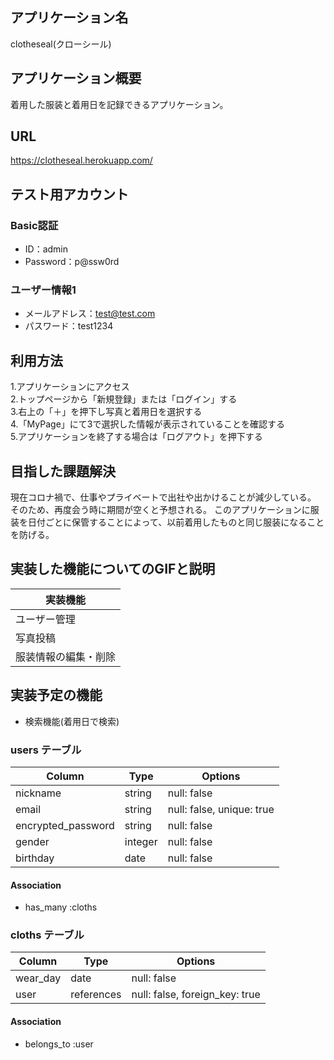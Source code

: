 ## アプリケーション名
clotheseal(クローシール)

## アプリケーション概要	
着用した服装と着用日を記録できるアプリケーション。

## URL	
https://clotheseal.herokuapp.com/

## テスト用アカウント	
### Basic認証
- ID：admin  
- Password：p@ssw0rd

### ユーザー情報1
- メールアドレス：test@test.com  
- パスワード：test1234


## 利用方法	
1.アプリケーションにアクセス  
2.トップページから「新規登録」または「ログイン」する  
3.右上の「＋」を押下し写真と着用日を選択する  
4.「MyPage」にて3で選択した情報が表示されていることを確認する  
5.アプリケーションを終了する場合は「ログアウト」を押下する  

## 目指した課題解決	
現在コロナ禍で、仕事やプライベートで出社や出かけることが減少している。
そのため、再度会う時に期間が空くと予想される。
このアプリケーションに服装を日付ごとに保管することによって、以前着用したものと同じ服装になることを防げる。

## 実装した機能についてのGIFと説明	
| 実装機能           |
| ----------------- | 
| ユーザー管理        | 
| 写真投稿           |
| 服装情報の編集・削除 |
  

## 実装予定の機能	
- 検索機能(着用日で検索)


### users テーブル

| Column             | Type    | Options                   |
| ------------------ | ------- | ------------------------- |
| nickname           | string  | null: false               |
| email              | string  | null: false, unique: true |
| encrypted_password | string  | null: false               |
| gender             | integer | null: false               |
| birthday           | date    | null: false               |

#### Association

- has_many :cloths


### cloths テーブル

| Column             | Type       | Options                        |
| ------------------ | ---------- | ------------------------------ |
| wear_day           | date       | null: false                    |
| user               | references | null: false, foreign_key: true |

#### Association

- belongs_to :user
